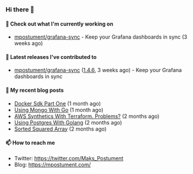 ### Hi there 👋

#### 👷 Check out what I'm currently working on

- [mpostument/grafana-sync](https://github.com/mpostument/grafana-sync) - Keep your Grafana dashboards in sync (3 weeks ago)

#### 🔭 Latest releases I've contributed to

- [mpostument/grafana-sync](https://github.com/mpostument/grafana-sync) ([1.4.6](https://github.com/mpostument/grafana-sync/releases/tag/1.4.6), 3 weeks ago) - Keep your Grafana dashboards in sync

#### 📜 My recent blog posts

- [Docker Sdk Part One](https://mpostument.com/2022/03/22/docker-sdk-part-one/) (1 month ago)
- [Using Mongo With Go](https://mpostument.com/2022/03/15/using-mongo-with-go/) (1 month ago)
- [AWS Synthetics With Terraform. Problems?](https://mpostument.com/2022/03/08/aws-synthetics-with-terraform/) (2 months ago)
- [Using Postgres With Golang](https://mpostument.com/2022/02/20/using-postgres-with-go/) (2 months ago)
- [Sorted Squared Array](https://mpostument.com/2022/02/14/sorted-squared-array/) (2 months ago)

#### 📫 How to reach me

- Twitter: https://twitter.com/Maks_Postument
- Blog: https://mpostument.com/
